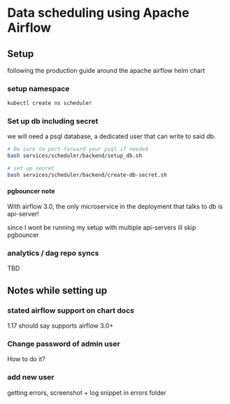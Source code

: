 # Data scheduling using Apache Airflow

## Setup
following the production guide around the apache airflow helm chart
### setup namespace
```bash
kubectl create ns scheduler
```

### Set up db including secret
we will need a psql database, a dedicated user that can write to said db.

```bash
# Be sure to port-forward your psql if needed
bash services/scheduler/backend/setup_db.sh

# set up secret
bash services/scheduler/backend/create-db-secret.sh
```

#### pgbouncer note
With airflow 3.0, the only microservice in the deployment that talks to db is api-server!

since I wont be running my setup with multiple api-servers ill skip pgbouncer

### analytics / dag repo syncs
TBD

### 


## Notes while setting up

### stated airflow support on chart docs
1.17 should say supports airflow 3.0+

### Change password of admin user
How to do it?

### add new user
getting errors, screenshot + log snippet in errors folder